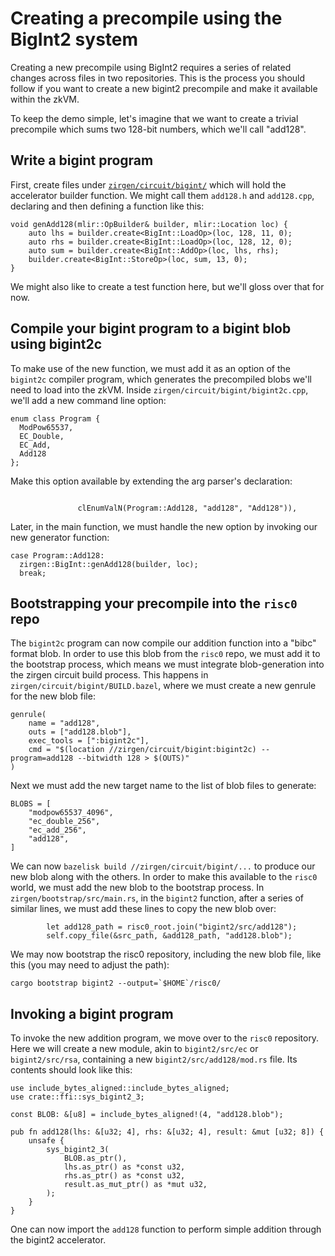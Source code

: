 # Creating a precompile using the BigInt2 system

Creating a new precompile using BigInt2 requires a series of related changes across files in two repositories. This is the process you should follow if you want to create a new bigint2 precompile and make it available within the zkVM.

To keep the demo simple, let's imagine that we want to create a trivial precompile which sums two 128-bit numbers, which we'll call "add128".


## Write a bigint program
First, create files under [`zirgen/circuit/bigint/`] which will hold the accelerator builder function. We might call them `add128.h` and `add128.cpp`, declaring and then defining a function like this:

```
void genAdd128(mlir::OpBuilder& builder, mlir::Location loc) {
    auto lhs = builder.create<BigInt::LoadOp>(loc, 128, 11, 0);
    auto rhs = builder.create<BigInt::LoadOp>(loc, 128, 12, 0);
    auto sum = builder.create<BigInt::AddOp>(loc, lhs, rhs);  
    builder.create<BigInt::StoreOp>(loc, sum, 13, 0);
}
```

We might also like to create a test function here, but we'll gloss over that for now.

## Compile your bigint program to a bigint blob using bigint2c
To make use of the new function, we must add it as an option of the `bigint2c` compiler program, which generates the precompiled blobs we'll need to load into the zkVM. Inside `zirgen/circuit/bigint/bigint2c.cpp`, we'll add a new command line option:

```
enum class Program {
  ModPow65537,
  EC_Double,
  EC_Add,
  Add128
};
```

Make this option available by extending the arg parser's declaration:
```
   
               clEnumValN(Program::Add128, "add128", "Add128")),
```

Later, in the main function, we must handle the new option by invoking our new generator function:

```
case Program::Add128:
  zirgen::BigInt::genAdd128(builder, loc);
  break;
```

## Bootstrapping your precompile into the `risc0` repo

The `bigint2c` program can now compile our addition function into a "bibc" format blob. In order to use this blob from the `risc0` repo, we must add it to the bootstrap process, which means we must integrate blob-generation into the zirgen circuit build process. This happens in `zirgen/circuit/bigint/BUILD.bazel`, where we must create a new genrule for the new blob file:

```
genrule(
    name = "add128",
    outs = ["add128.blob"],
    exec_tools = [":bigint2c"],
    cmd = "$(location //zirgen/circuit/bigint:bigint2c) --program=add128 --bitwidth 128 > $(OUTS)"
)
```

Next we must add the new target name to the list of blob files to generate:

```
BLOBS = [
    "modpow65537_4096",
    "ec_double_256",
    "ec_add_256",
    "add128",
]
```

We can now `bazelisk build //zirgen/circuit/bigint/...` to produce our new blob along with the others. In order to make this available to the `risc0` world, we must add the new blob to the bootstrap process. In `zirgen/bootstrap/src/main.rs`, in the `bigint2` function, after a series of similar lines, we must add these lines to copy the new blob over:


```
        let add128_path = risc0_root.join("bigint2/src/add128");
        self.copy_file(&src_path, &add128_path, "add128.blob");
```

We may now bootstrap the risc0 repository, including the new blob file, like this (you may need to adjust the path):


```
cargo bootstrap bigint2 --output=`$HOME`/risc0/
```

## Invoking a bigint program
To invoke the new addition program, we move over to the `risc0` repository. Here we will create a new module, akin to `bigint2/src/ec` or `bigint2/src/rsa`, containing a new `bigint2/src/add128/mod.rs` file. Its contents should look like this:


```
use include_bytes_aligned::include_bytes_aligned;
use crate::ffi::sys_bigint2_3;

const BLOB: &[u8] = include_bytes_aligned!(4, "add128.blob");

pub fn add128(lhs: &[u32; 4], rhs: &[u32; 4], result: &mut [u32; 8]) {
    unsafe {
        sys_bigint2_3(
            BLOB.as_ptr(),
            lhs.as_ptr() as *const u32,
            rhs.as_ptr() as *const u32,
            result.as_mut_ptr() as *mut u32,
        );
    }
}
```

One can now import the `add128` function to perform simple addition through the bigint2 accelerator.

[`zirgen/circuit/bigint/`]: https://github.com/risc0/zirgen/tree/main/zirgen/circuit/bigint
